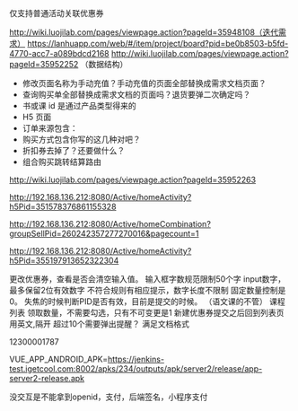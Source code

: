 仅支持普通活动关联优惠券

http://wiki.luojilab.com/pages/viewpage.action?pageId=35948108（迭代需求）
https://lanhuapp.com/web/#/item/project/board?pid=be0b8503-b5fd-4770-acc7-a089bdcd2168
http://wiki.luojilab.com/pages/viewpage.action?pageId=35952252 （数据结构）

- 修改页面名称为手动充值？手动充值的页面全部替换成需求文档页面？
- 查询购买单全部替换成需求文档的页面吗？退货要弹二次确定吗？
- 书或课 id 是通过产品类型得来的
- H5 页面
- 订单来源包含：
- 购买方式包含你写的这几种对吧？
- 折扣券去掉了？还要做什么？
- 组合购买跳转结算路由

http://wiki.luojilab.com/pages/viewpage.action?pageId=35952263

http://192.168.136.212:8080/Active/homeActivity?h5Pid=351578376861155328

http://192.168.136.212:8080/Active/homeCombination?groupSellPid=260242357277270016&pagecount=1

http://192.168.136.212:8080/Active/homeActivity?h5Pid=355197913652322304

更改优惠券，查看是否会清空输入值。
输入框字数规范限制50个字
input数字，最多保留2位有效数字
不符合规则有相应提示，数字长度不限制
固定数量控制是0。
失焦的时候判断PID是否有效，目前是提交的时候。  （语文课的不管）
课程列表
领取数量，不需要勾选，只有不可变更是1
新建优惠券提交之后回到列表页
用英文,隔开
超过10个需要弹出提醒？
满足文档格式

12300001787

VUE_APP_ANDROID_APK=https://jenkins-test.igetcool.com:8002/apks/234/outputs/apk/server2/release/app-server2-release.apk

没交互是不能拿到openid，支付，后端签名，小程序支付